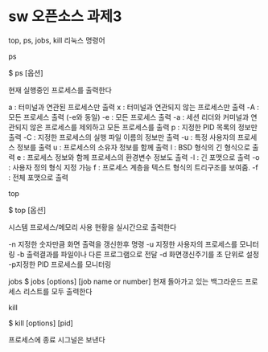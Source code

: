 # sw 오픈소스 과제3
top, ps, jobs, kill 리눅스 명령어

ps

$ ps [옵션]

현재 실행중인 프로세스를 출력한다

a : 터미널과 연관된 프로세스만 출력
x : 터미널과 연관되지 않는 프로세스만 출력
-A : 모든 프로세스 출력 (-e와 동일)
-e : 모든 프로세스 출력
-a : 세션 리더와 커미널과 연관되지 않은 프로세스를 제외하고 모든 프로세스를 출력
p : 지정한 PID 목록의 정보만 출력
-C : 지정한 프로세스의 실행 파일 이름의 정보만 출력
-u : 특정 사용자의 프로세스 정보를 출력
u : 프로세스의 소유자 정보를 함께 출력
l : BSD 형식의 긴 형식으로 출력
e : 프로세스 정보와 함께 프로세스의 환경변수 정보도 출력
-l : 긴 포맷으로 출력
-o : 사용자 정의 형식 지정 가능
f : 프로세스 계층을 텍스트 형식의 트리구조를 보여줌.
-f : 전체 포맷으로 출력

top

$ top [옵션]

시스템 프로세스/메모리 사용 현황을 실시간으로 출력한다

-n 지정한 숫자만큼 화면 출력을 갱신한후 명령
-u 지정한 사용자의 프로세스를 모니터링
-b 출력결과를 파일이나 다른 프로그램으로 전달
-d 화면갱신주기를 초 단위로 설정
-p지정한 PID 프로세스를 모니터링

jobs
$ jobs [options] [job name or number]
현재 돌아가고 있는 백그라운드 프로세스 리스트를 모두 출력한다

kill

$ kill [options] [pid]

프로세스에 종료 시그널은 보낸다
